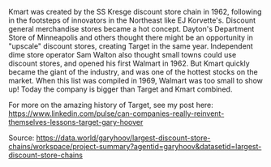 
Kmart was created by the SS Kresge discount store chain in 1962, following in the footsteps of innovators in the Northeast like EJ Korvette's. Discount general merchandise stores became a hot concept. Dayton's Department Store of Minneapolis and others thought there might be an opportunity in "upscale" discount stores, creating Target in the same year. Independent dime store operator Sam Walton also thought small towns could use discount stores, and opened his first Walmart in 1962. But Kmart quickly became the giant of the industry, and was one of the hottest stocks on the market. When this list was compiled in 1969, Walmart was too small to show up! Today the company is bigger than Target and Kmart combined.

For more on the amazing history of Target, see my post here:
https://www.linkedin.com/pulse/can-companies-really-reinvent-themselves-lessons-target-gary-hoover

Source: https://data.world/garyhoov/largest-discount-store-chains/workspace/project-summary?agentid=garyhoov&datasetid=largest-discount-store-chains
